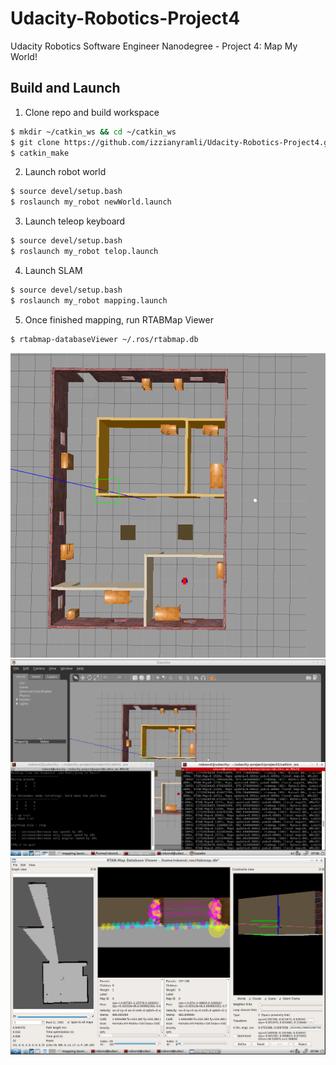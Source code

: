 # Udacity-Robotics-Project4
Udacity Robotics Software Engineer Nanodegree - Project 4: Map My World!


## Build and Launch

1. Clone repo and build workspace
```bash
$ mkdir ~/catkin_ws && cd ~/catkin_ws
$ git clone https://github.com/izzianyramli/Udacity-Robotics-Project4.git src
$ catkin_make
```

2. Launch robot world
```bash
$ source devel/setup.bash
$ roslaunch my_robot newWorld.launch
```

3. Launch teleop keyboard
```bash
$ source devel/setup.bash
$ roslaunch my_robot telop.launch
```

4. Launch SLAM
```bash
$ source devel/setup.bash
$ roslaunch my_robot mapping.launch
```

5. Once finished mapping, run RTABMap Viewer
```bash
$ rtabmap-databaseViewer ~/.ros/rtabmap.db
```

![RobotWorld](RobotWorld.png)
![Gazebo-Teleop-SLAM](Gazebo-Teleop-SLAM.png)
![RTABMapViz](RTABMapViz.png)

